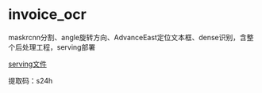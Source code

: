 # invoice_ocr
maskrcnn分割、angle旋转方向、AdvanceEast定位文本框、dense识别，含整个后处理工程，serving部署

[serving文件](https://pan.baidu.com/s/1veAJg6Ji9jgI4khGIk1Yiw)

提取码：s24h